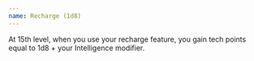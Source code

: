 ```yaml
---
name: Recharge (1d8)
---
```

At 15th level, when you use your recharge feature, you gain tech points equal to 1d8 + your Intelligence modifier.
